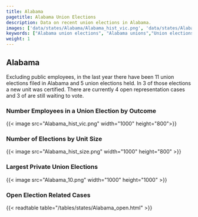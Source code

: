 ```yaml
---
title: Alabama
pagetitle: Alabama Union Elections
description: Data on recent union elections in Alabama.
images: ['data/states/Alabama/Alabama_hist_vic.png', 'data/states/Alabama/Alabama_hist_size.png', 'data/states/Alabama/Alabama_10.png']
keywords: ["Alabama union elections", "Alabama unions","Union elections"]
weight: 1
---
```

##  Alabama

Excluding public employees, in the last year there have been 11 union elections filed in Alabama and 5 union elections held. In 3 of those elections a new unit was certified. There are currently 4 open representation cases and 3 of are still waiting to vote.

### Number Employees in a Union Election by Outcome
{{< image src="Alabama_hist_vic.png" width="1000" height="800">}}

### Number of Elections by Unit Size
{{< image src="Alabama_hist_size.png" width="1000" height="800" >}}

### Largest Private Union Elections
{{< image src="Alabama_10.png" width="1000" height="1000"  >}}

### Open Election Related Cases
{{< readtable table="/tables/states/Alabama_open.html" >}}


